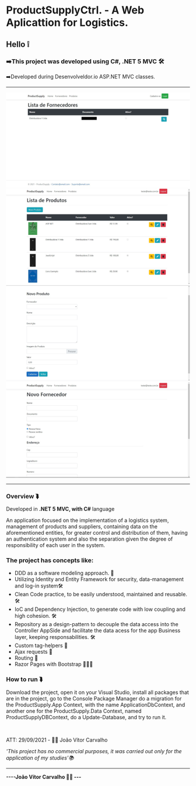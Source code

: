 # ProductSupplyCtrl. - A Web Aplicattion for Logistics.

<h2>Hello ❕</h2>
<h3>➡️This project was developed using <strong>C#, .NET 5 MVC</strong> 🛠️</h3>
<p>➡️Developed during Desenvolveldor.io ASP.NET MVC classes.</p>
<hr>

<img src="/imgs/list.jpg" alt="Supplier-list"/>
<br>
<img src="/imgs/product-list.jpg" alt="Product-list"/>
<br>
<img src="/imgs/create-product.jpg" alt="Create Product"/>
<br>
<img src="/imgs/create-supplier.jpg" alt="Create Supplier"/>

<hr>
<h3>Overview ⮯</h3>
<p>Developed in <strong>.NET 5 MVC, with C#</strong> language</p>
<p>An application focused on the implementation of a logistics system, management of products and suppliers, containing data on the aforementioned entities, for greater control and distribution of them, having an authentication system and also the separation given the degree of responsibility of each user in the system.</p>
<h3>The project has concepts like:</h3>
<ul>
  <li>DDD as a software modeling approach. 🔧</li>
  <li>Utilizing Identity and Entity Framework for security, data-management and log-in system🛠️</li>
  <li>Clean Code practice, to be easily understood, maintained and reusable. 🛠️</li>
  <li>IoC and Dependency Injection, to generate code with low coupling and high cohesion. 🛠️</li>
  <li>Repository as a design-pattern to decouple the data access into the Controller AppSide and facilitate the data acess for the app Business layer, keeping responsabilities. 🛠️</li>
  <li>Custom tag-helpers 🔧</li>
  <li>Ajax requests 🔧</li>
  <li>Routing 🔧</li>
  <li>Razor Pages with Bootstrap 👨🏻‍💻</li>
</ul>
<h3>How to run ⮯</h3>
<p>Download the project, open it on your Visual Studio, install all packages that are in the project, go to the Console Package Manager do a migration for the ProductSupply.App Context, with the name ApplicationDbContext, and another one for the ProductSupply.Data Context, named ProductSupplyDBContext, do a Update-Database, and try to run it.</p>
<br>
<p>ATT: 29/09/2021 - 👨‍💻 João Vítor Carvalho</p>
<em>'This project has no commercial purposes, it was carried out only for the application of my studies'📚</em>
<hr>
<strong>----João Vítor Carvalho 👨‍💻 ---</strong>
